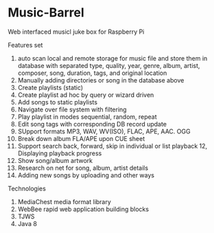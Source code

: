 Music-Barrel
============

Web interfaced musicl juke box for Raspberry Pi

Features set

1. auto scan local and remote storage for music file and store them in database with
  separated type, quality, year, genre, album, artist, composer, song, duration, tags,
  and original location
2. Manually adding directories or song in the database above
3. Create playlists (static)
4. Create playlist ad hoc by query or wizard driven
5. Add songs to static playlists
6. Navigate over file system with filtering
7. Play playlist in modes sequential, random, repeat
8. Edit song tags with corresponding DB record update
9. SUpport formats MP3, WAV, WV(ISO), FLAC, APE, AAC. OGG
10. Break down album FLA/APE upon CUE sheet
11. Support search back, forward, skip in individual or list playback
12, Displaying playback progress
13. Show song/album artwork
14. Research on net for song, album, artist details
15. Adding new songs by uploading and other ways

Technologies

1. MediaChest media format library
2. WebBee rapid web application building blocks
3. TJWS
4. Java 8
